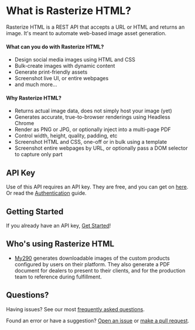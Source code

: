 # What is Rasterize HTML?

Rasterize HTML is a REST API that accepts a URL or HTML and returns an image. It's meant to automate web-based image asset generation.

#### What can you do with Rasterize HTML?

- Design social media images using HTML and CSS
- Bulk-create images with dynamic content
- Generate print-friendly assets
- Screenshot live UI, or entire webpages
- and much more...

#### Why Rasterize HTML?

- Returns actual image data, does not simply host your image (yet)
- Generates accurate, true-to-browser renderings using Headless Chrome
- Render as PNG or JPG, or optionally inject into a multi-page PDF
- Control width, height, quality, padding, etc
- Screenshot HTML and CSS, one-off or in bulk using a template
- Screenshot entire webpages by URL, or optionally pass a DOM selector to capture only part

## API Key

Use of this API requires an API key. They are free, and you can get on [here](). Or read the [Authentication](./authentication.md) guide.

## Getting Started

If you already have an API key, [Get Started](./guides/getting-started.md)!

## Who's using Rasterize HTML

- [My290](https://my.290signs.com) generates downloadable images of the custom products configured by users on their platform. They also generate a PDF document for dealers to present to their clients, and for the production team to reference during fulfillment.

## Questions?

Having issues? See our most [frequently asked questions](./faq.md).

Found an error or have a suggestion? [Open an issue](https://github.com/rhtml/docs/issues) or [make a pull request](https://github.com/rhtml/docs/pulls).
